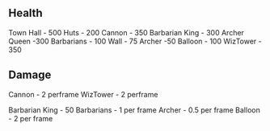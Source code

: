## Health
Town Hall - 500
Huts - 200
Cannon - 350
Barbarian King - 300 
Archer Queen -300
Barbarians - 100
Wall - 75
Archer -50
Balloon - 100
WizTower - 350

## Damage

Cannon - 2 perframe
WizTower - 2 perframe

Barbarian King - 50 
Barbarians - 1 per frame
Archer - 0.5 per frame
Balloon - 2 per frame